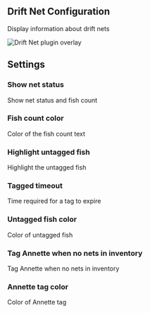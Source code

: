 ## Drift Net Configuration

Display information about drift nets

![Drift Net plugin overlay](https://user-images.githubusercontent.com/25151927/75198364-b1d19200-5760-11ea-82bc-64ab3ad2e350.png)

## Settings

### Show net status

Show net status and fish count

### Fish count color

Color of the fish count text

### Highlight untagged fish

Highlight the untagged fish

### Tagged timeout

Time required for a tag to expire

### Untagged fish color

Color of untagged fish

### Tag Annette when no nets in inventory

Tag Annette when no nets in inventory

### Annette tag color

Color of Annette tag